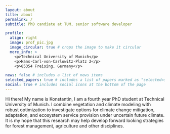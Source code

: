 ```yaml
---
layout: about
title: about
permalink: /
subtitle: PhD candiate at TUM, senior software developer

profile:
  align: right
  image: prof_pic.jpg
  image_circular: true # crops the image to make it circular
  more_info: >
    <p>Technical University of Munich</p>
    <p>Hans-Carl-von-Carlowitz-Platz 2</p>
    <p>85354 Freising, Germany</p>

news: false # includes a list of news items
selected_papers: true # includes a list of papers marked as "selected={true}"
social: true # includes social icons at the bottom of the page
---
```


Hi there! My name is Konstantin, I am a fourth year PhD student at Technical University of Munich. I combine vegetation and climate modeling with robust optimization to investigate options for climate change mitigation, adaptation, and ecosystem service provision under uncertain future climate. It is my hope that this research may help develop forward looking strategies for forest management, agriculture and other disciplines.

